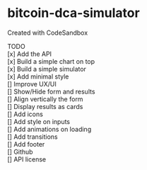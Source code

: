 # bitcoin-dca-simulator

Created with CodeSandbox

TODO  
[x] Add the API  
[x] Build a simple chart on top  
[x] Build a simple simulator  
[x] Add minimal style  
[] Improve UX/UI  
 [] Show/Hide form and results  
 [] Align vertically the form  
 [] Display results as cards  
 [] Add icons  
 [] Add style on inputs  
 [] Add animations on loading  
 [] Add transitions  
[] Add footer  
 [] Github  
 [] API license
